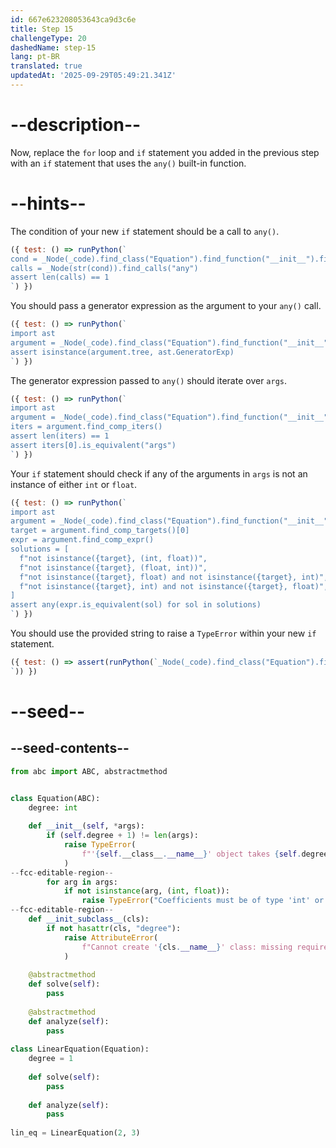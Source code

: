 ```yaml
---
id: 667e623208053643ca9d3c6e
title: Step 15
challengeType: 20
dashedName: step-15
lang: pt-BR
translated: true
updatedAt: '2025-09-29T05:49:21.341Z'
---
```


# --description--

Now, replace the `for` loop and `if` statement you added in the previous step with an `if` statement that uses the `any()` built-in function.

# --hints--

The condition of your new `if` statement should be a call to `any()`.

```js
({ test: () => runPython(`
cond = _Node(_code).find_class("Equation").find_function("__init__").find_ifs()[1].find_conditions()[0]
calls = _Node(str(cond)).find_calls("any")
assert len(calls) == 1
`) })
```

You should pass a generator expression as the argument to your `any()` call.

```js
({ test: () => runPython(`
import ast
argument = _Node(_code).find_class("Equation").find_function("__init__").find_ifs()[1].find_conditions()[0].find_call_args()[0]
assert isinstance(argument.tree, ast.GeneratorExp)
`) })
```

The generator expression passed to `any()` should iterate over `args`.

```js
({ test: () => runPython(`
import ast
argument = _Node(_code).find_class("Equation").find_function("__init__").find_ifs()[1].find_conditions()[0].find_call_args()[0]
iters = argument.find_comp_iters()
assert len(iters) == 1
assert iters[0].is_equivalent("args")
`) })
```

Your `if` statement should check if any of the arguments in `args` is not an instance of either `int` or `float`.

```js
({ test: () => runPython(`
import ast
argument = _Node(_code).find_class("Equation").find_function("__init__").find_ifs()[1].find_conditions()[0].find_call_args()[0]
target = argument.find_comp_targets()[0]
expr = argument.find_comp_expr()
solutions = [
  f"not isinstance({target}, (int, float))",
  f"not isinstance({target}, (float, int))",
  f"not isinstance({target}, float) and not isinstance({target}, int)",
  f"not isinstance({target}, int) and not isinstance({target}, float)",
]
assert any(expr.is_equivalent(sol) for sol in solutions)
`) })
```

You should use the provided string to raise a `TypeError` within your new `if` statement.

```js
({ test: () => assert(runPython(`_Node(_code).find_class("Equation").find_function("__init__").find_ifs()[1].find_bodies()[0].has_stmt("raise TypeError(\\"Coefficients must be of type 'int' or 'float'\\")")
`)) })
```

# --seed--

## --seed-contents--

```py
from abc import ABC, abstractmethod


class Equation(ABC):
    degree: int
    
    def __init__(self, *args):
        if (self.degree + 1) != len(args):
            raise TypeError(
                f"'{self.__class__.__name__}' object takes {self.degree + 1} positional arguments but {len(args)} were given"
            )
--fcc-editable-region--
        for arg in args:
            if not isinstance(arg, (int, float)):
                raise TypeError("Coefficients must be of type 'int' or 'float'")
--fcc-editable-region--
    def __init_subclass__(cls):
        if not hasattr(cls, "degree"):
            raise AttributeError(
                f"Cannot create '{cls.__name__}' class: missing required attribute 'degree'"
            )
    
    @abstractmethod
    def solve(self):
        pass
        
    @abstractmethod
    def analyze(self):
        pass
        
class LinearEquation(Equation):
    degree = 1
    
    def solve(self):
        pass
    
    def analyze(self):
        pass
    
lin_eq = LinearEquation(2, 3)
```
